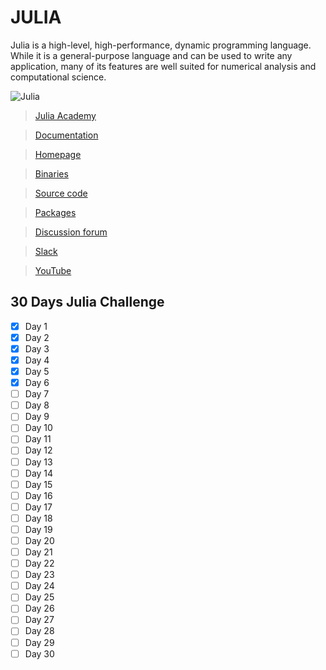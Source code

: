 # JULIA

Julia is a high-level, high-performance, dynamic programming language. While it is a general-purpose language and can be used to write any application, many of its features are well suited for numerical analysis and computational science.

![Julia](https://user-images.githubusercontent.com/54937357/139801295-d201875c-9eea-4e55-94a7-8f592e8363ba.jpg)

 
  >[Julia Academy](https://juliaacademy.com)

  >[Documentation](https://docs.julialang.org/en/v1/)

  >[Homepage](https://julialang.org)

  >[Binaries](https://julialang.org/downloads)

  >[Source code](https://github.com/JuliaLang/julia)

  >[Packages](https://julialang.org/packages)

  >[Discussion forum](https://discourse.julialang.org)

  >[Slack](https://julialang.slack.com)

  >[YouTube](https://www.youtube.com/user/JuliaLanguage)

 
## 30 Days Julia Challenge

 - [x] Day 1
 - [x] Day 2
 - [x] Day 3
 - [x] Day 4
 - [x] Day 5
 - [x] Day 6
 - [ ] Day 7
 - [ ] Day 8
 - [ ] Day 9
 - [ ] Day 10
 - [ ] Day 11
 - [ ] Day 12
 - [ ] Day 13
 - [ ] Day 14
 - [ ] Day 15
 - [ ] Day 16
 - [ ] Day 17
 - [ ] Day 18
 - [ ] Day 19
 - [ ] Day 20
 - [ ] Day 21
 - [ ] Day 22
 - [ ] Day 23
 - [ ] Day 24
 - [ ] Day 25
 - [ ] Day 26
 - [ ] Day 27
 - [ ] Day 28
 - [ ] Day 29
 - [ ] Day 30

